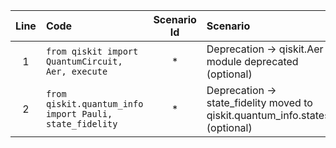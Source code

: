 | Line | Code | Scenario Id | Scenario | Artifact | Refactoring |
| :-: | :- | :-: | :- | :- | :- |
| 1 | `from qiskit import QuantumCircuit, Aer, execute` | * | Deprecation -> qiskit.Aer module deprecated (optional) | qiskit.Aer | `from qiskit_aer import Aer` |
| 2 | `from qiskit.quantum_info import Pauli, state_fidelity` | * | Deprecation -> state_fidelity moved to qiskit.quantum_info.states (optional) | qiskit.quantum_info.state_fidelity | `from qiskit.quantum_info.states import state_fidelity` |